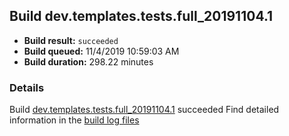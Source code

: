 ## Build dev.templates.tests.full_20191104.1
- **Build result:** `succeeded`
- **Build queued:** 11/4/2019 10:59:03 AM
- **Build duration:** 298.22 minutes
### Details
Build [dev.templates.tests.full_20191104.1](https://winappstudio.visualstudio.com/web/build.aspx?pcguid=a4ef43be-68ce-4195-a619-079b4d9834c2&builduri=vstfs%3a%2f%2f%2fBuild%2fBuild%2f31718) succeeded
Find detailed information in the [build log files]()
